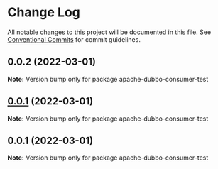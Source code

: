 # Change Log

All notable changes to this project will be documented in this file.
See [Conventional Commits](https://conventionalcommits.org) for commit guidelines.

## 0.0.2 (2022-03-01)

**Note:** Version bump only for package apache-dubbo-consumer-test





## [0.0.1](https://github.com/apache/dubbo-js/compare/apache-dubbo-consumer-test@0.0.1...apache-dubbo-consumer-test@0.0.1) (2022-03-01)

**Note:** Version bump only for package apache-dubbo-consumer-test





## 0.0.1 (2022-03-01)

**Note:** Version bump only for package apache-dubbo-consumer-test
